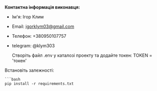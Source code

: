 
**Контактна інформація виконавця:**

- Ім'я: Ігор Клим
- Email: igorklym03@gmail.com
- Телефон: +380950107757
- telegram: @klym303


    Створіть файл .env у каталозі проекту та додайте токен:
TOKEN = 'токен'
    

Встановіть залежності:

    ```bash
    pip install -r requirements.txt

